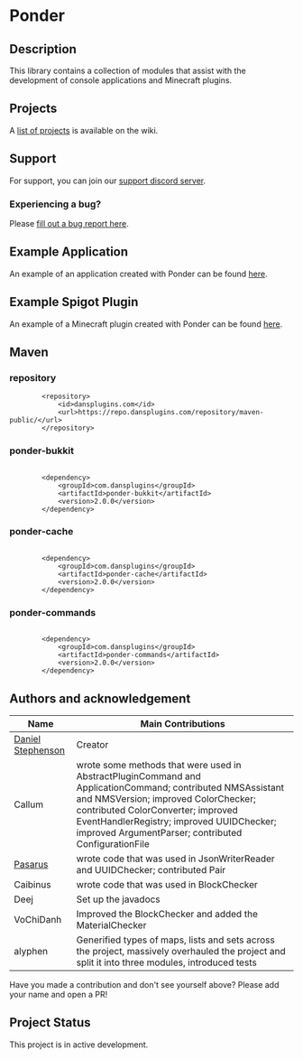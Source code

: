 # Ponder

## Description
This library contains a collection of modules that assist with the development of console applications and Minecraft plugins. 

## Projects

A [list of projects](https://github.com/Preponderous-Software/Ponder/wiki/Projects) is available on the wiki.

## Support

For support, you can join our [support discord server](https://discord.gg/G6wQxfcBMt).

### Experiencing a bug?

Please [fill out a bug report here](https://github.com/Preponderous-Software/Ponder/issues?q=is%3Aissue+is%3Aopen+label%3Abug).

## Example Application

An example of an application created with Ponder can be
found [here](https://github.com/Preponderous-Software/ExamplePonderApplication).

## Example Spigot Plugin

An example of a Minecraft plugin created with Ponder can be
found [here](https://github.com/Preponderous-Software/ExamplePonderPlugin).

## Maven

### repository

```
        <repository>
            <id>dansplugins.com</id>
            <url>https://repo.dansplugins.com/repository/maven-public/</url>
        </repository>
```

### ponder-bukkit

```

        <dependency>
            <groupId>com.dansplugins</groupId>
            <artifactId>ponder-bukkit</artifactId>
            <version>2.0.0</version>
        </dependency>
```

### ponder-cache

```

        <dependency>
            <groupId>com.dansplugins</groupId>
            <artifactId>ponder-cache</artifactId>
            <version>2.0.0</version>
        </dependency>
```

### ponder-commands

```

        <dependency>
            <groupId>com.dansplugins</groupId>
            <artifactId>ponder-commands</artifactId>
            <version>2.0.0</version>
        </dependency>
```

## Authors and acknowledgement

Name | Main Contributions
------------ | -------------
[Daniel Stephenson](https://github.com/dmccoystephenson) | Creator
Callum | wrote some methods that were used in AbstractPluginCommand and ApplicationCommand; contributed NMSAssistant and NMSVersion; improved ColorChecker; contributed ColorConverter; improved EventHandlerRegistry; improved UUIDChecker; improved ArgumentParser; contributed ConfigurationFile
[Pasarus](https://github.com/Pasarus) | wrote code that was used in JsonWriterReader and UUIDChecker; contributed Pair
Caibinus | wrote code that was used in BlockChecker
Deej | Set up the javadocs
VoChiDanh | Improved the BlockChecker and added the MaterialChecker
alyphen | Generified types of maps, lists and sets across the project, massively overhauled the project and split it into three modules, introduced tests

Have you made a contribution and don't see yourself above? Please add your name and open a PR!

## Project Status

This project is in active development.
